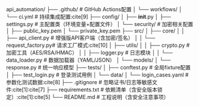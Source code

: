api_automation/
├── .github/                  # GitHub Actions配置
│   └── workflows/
│       └── ci.yml            # 持续集成配置:cite[9]
├── config/
│   ├── __init__.py
│   ├── settings.py           # 主配置类（环境变量+配置文件）
│   └── security/            # 加密相关配置
│       ├── public_key.pem
│       └── private_key.pem
├── src/
│   ├── core/
│   │   ├── api_client.py     # 增强版API客户端（含加密/签名）
│   │   └── request_factory.py# 请求工厂模式:cite[10]
│   ├── utils/
│   │   ├── crypto.py         # 加密工具（AES/RSA/HMAC）
│   │   ├── logger.py         # 日志模块
│   │   └── data_loader.py    # 数据加载器（YAML/JSON）
│   └── models/
│       └── response.py       # 统一响应模型
├── tests/
│   ├── conftest.py           # 全局fixture配置
│   ├── test_login.py         # 登录测试用例
│   └── data/
│       └── login_cases.yaml  # 参数化测试数据:cite[8]
├── .gitignore                # 忽略证书/日志等敏感文件:cite[1]:cite[7]
├── requirements.txt          # 依赖清单（含安全版本锁定）:cite[1]:cite[5]
└── README.md                 # 工程说明（含安全注意事项）